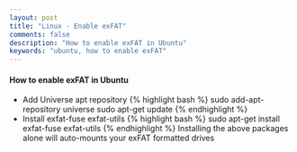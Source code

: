 ```yaml
---
layout: post
title: "Linux - Enable exFAT"
comments: false
description: "How to enable exFAT in Ubuntu"
keywords: "ubuntu, how to enable exFAT"
---
```


#### How to enable exFAT in Ubuntu

* Add Universe apt repository
{% highlight bash %}
sudo add-apt-repository universe
sudo apt-get update
{% endhighlight %}
* Install exfat-fuse exfat-utils
{% highlight bash %}
sudo apt-get install exfat-fuse exfat-utils
{% endhighlight %}
Installing the above packages alone will auto-mounts your exFAT formatted drives
